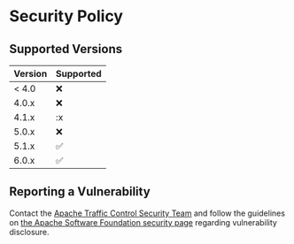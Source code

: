 # Security Policy

## Supported Versions

| Version | Supported          |
| ------- | ------------------ |
| < 4.0   | :x:                |
| 4.0.x   | :x:                |
| 4.1.x   | :x|
| 5.0.x   | :x:                |
| 5.1.x   | :white_check_mark: |
| 6.0.x   | :white_check_mark: |

## Reporting a Vulnerability
Contact the [Apache Traffic Control Security Team](mailto:security@trafficcontrol.apache.org)
and follow the guidelines on [the Apache Software Foundation security page](https://apache.org/security)
regarding vulnerability disclosure.

<!--
Licensed to the Apache Software Foundation (ASF) under one
or more contributor license agreements.  See the NOTICE file
distributed with this work for additional information
regarding copyright ownership.  The ASF licenses this file
to you under the Apache License, Version 2.0 (the
"License"); you may not use this file except in compliance
with the License.  You may obtain a copy of the License at

    http://www.apache.org/licenses/LICENSE-2.0

Unless required by applicable law or agreed to in writing,
software distributed under the License is distributed on an
"AS IS" BASIS, WITHOUT WARRANTIES OR CONDITIONS OF ANY
KIND, either express or implied.  See the License for the
specific language governing permissions and limitations
under the License.
-->
